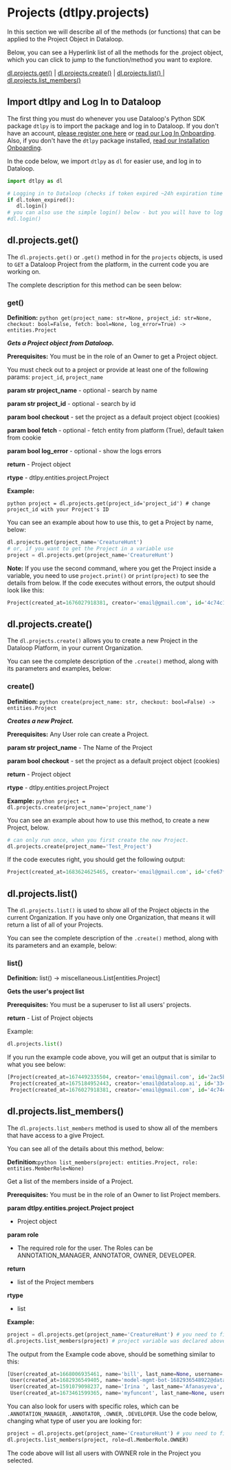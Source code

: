 # Projects (dtlpy.projects)

In this section we will describe all of the methods (or functions) that can be applied to the Project Object in Dataloop.

Below, you can see a Hyperlink list of all the methods for the .project object, which you can click to jump to the function/method you want to explore.

[dl.projects.get()](#get) | [dl.projects.create()](#create) | [dl.projects.list() ](#list) | [dl.projects.list_members()](#list_members)

## Import dtlpy and Log In to Dataloop
The first thing you must do whenever you use Dataloop's Python SDK package `dtlpy` is to import the package and log in to Dataloop. If you don't have an account, [please register one here](https://console.dataloop.ai/welcome) or [read our Log In Onboarding](https://developers.dataloop.ai/onboarding/02_login_and_project_and_dataset_creation/). Also, if you don't have the `dtlpy` package installed, [read our Installation Onboarding](https://developers.dataloop.ai/onboarding/01_python_sdk_installation/).

In the code below, we import `dtlpy` as `dl` for easier use, and log in to Dataloop.
```python
import dtlpy as dl

# Logging in to Dataloop (checks if token expired ~24h expiration time for token - otherwise it doesn't run) - runs only once
if dl.token_expired():
   dl.login()
# you can also use the simple login() below - but you will have to log in every time you execute the code (not recommended)
#dl.login()
```


## <a name="get"></a> dl.projects.get() 

The `dl.projects.get()` or `.get()` method in for the `projects` objects, is used to `GET` a Dataloop Project from the platform, in the current code you are working on.

The complete description for this method can be seen below:

### get()

**Definition:**  ```python get(project_name: str=None, project_id: str=None, checkout: bool=False, fetch: bool=None, log_error=True) -> entities.Project ```

***Gets a Project object from Dataloop.***

**Prerequisites:** You must be in the role of an Owner to get a Project object.

You must check out to a project or provide at least one of the following params: `project_id`, `project_name`

**param str project_name**
    - optional - search by name

**param str project_id**
    - optional - search by id

**param bool checkout**
    - set the project as a default project object (cookies)

**param bool fetch**
    - optional - fetch entity from platform (True), default taken from cookie

**param bool log_error**
    - optional - show the logs errors

**return**
    - Project object

**rtype**
    - dtlpy.entities.project.Project

**Example:**

```python project = dl.projects.get(project_id='project_id') # change project_id with your Project's ID```

You can see an example about how to use this, to get a Project by name, below:
```python
dl.projects.get(project_name='CreatureHunt')
# or, if you want to get the Project in a variable use
project = dl.projects.get(project_name='CreatureHunt')
```
**Note:** If you use the second command, where you get the Project inside a variable, you need to use `project.print()` or `print(project)` to see the details from below.
If the code executes without errors, the output should look like this:
```python
Project(created_at=1676027918381, creator='email@gmail.com', id='4c74c1b5-e9cb-4294-b9d5-cbfa13eda242', name='CreatureHunt', feature_constraints=[{'name': 'downloadJsons', 'quota': 1, 'title': 'Download Annotation as Json'}, {'name': 'createGPUService', 'quota': 1, 'title': 'Create GPU service'}, {'name': 'createIntegration', 'quota': 1, 'title': 'Create Integrations'}, {'name': 'createDriver', 'quota': 1, 'title': 'Create Driver'}])
```

## <a name="create"></a> dl.projects.create() 
The `dl.projects.create()` allows you to create a new Project in the Dataloop Platform, in your current Organization.

You can see the complete description of the `.create()` method, along with its parameters and examples, below:

### create()
**Definition:** ```python create(project_name: str, checkout: bool=False) -> entities.Project ```

***Creates a new Project.***

**Prerequisites:** Any User role can create a Project.

**param str project_name**
    - The Name of the Project

**param bool checkout**
    - set the project as a default project object (cookies)

**return**
    - Project object

**rtype**
    - dtlpy.entities.project.Project

**Example:**
```python project = dl.projects.create(project_name='project_name') ```

You can see an example about how to use this method, to create a new Project, below.
```python
# can only run once, when you first create the new Project.
dl.projects.create(project_name='Test_Project')
```
If the code executes right, you should get the following output:
```python
Project(created_at=1683624625465, creator='email@gmail.com', id='cfe67f7b-62cf-437b-8e05-8f60a4ef7c3a', name='Test_Project', feature_constraints=[{'name': 'downloadJsons', 'quota': 1, 'title': 'Download Annotation as Json'}, {'name': 'createGPUService', 'quota': 1, 'title': 'Create GPU service'}, {'name': 'createIntegration', 'quota': 1, 'title': 'Create Integrations'}, {'name': 'createDriver', 'quota': 1, 'title': 'Create Driver'}])
```


## <a name="list"></a> dl.projects.list() 
The `dl.projects.list()` is used to show all of the Project objects in the current Organization. If you have only one Organization, that means it will return a list of all of your Projects.

You can see the complete description of the `.create()` method, along with its parameters and an example, below:

### list()

**Definition:** list() -> miscellaneous.List[entities.Project]

**Gets the user's project list**

**Prerequisites:** You must be a superuser to list all users' projects.

**return**
    - List of Project objects

Example:
```python 
dl.projects.list()
```

If you run the example code above, you will get an output that is similar to what you see below:
```python
[Project(created_at=1674492335504, creator='email@gmail.com', id='2ac5b20b-ec3b-4058-9d2f-cf6e41090b04', name='My-First-Project1', feature_constraints=[{'name': 'downloadJsons', 'quota': 0, 'title': 'Download Annotation as Json'}, {'name': 'createGPUService', 'quota': 0, 'title': 'Create GPU service'}, {'name': 'createIntegration', 'quota': 0, 'title': 'Create Integrations'}, {'name': 'createDriver', 'quota': 0, 'title': 'Create Driver'}]),
 Project(created_at=1675184952443, creator='email@dataloop.ai', id='334469a6-a90c-4375-947b-a2810d7d08d8', name='Cool Project', feature_constraints=[{'name': 'downloadJsons', 'quota': 1, 'title': 'Download Annotation as Json'}, {'name': 'createGPUService', 'quota': 1, 'title': 'Create GPU service'}, {'name': 'createIntegration', 'quota': 1, 'title': 'Create Integrations'}, {'name': 'createDriver', 'quota': 1, 'title': 'Create Driver'}]),
 Project(created_at=1676027918381, creator='email@gmail.com', id='4c74c1b5-e9cb-4294-b9d5-cbfa13eda242', name='CreatureHunt', feature_constraints=[{'name': 'downloadJsons', 'quota': 1, 'title': 'Download Annotation as Json'}, {'name': 'createGPUService', 'quota': 1, 'title': 'Create GPU service'}, {'name': 'createIntegration', 'quota': 1, 'title': 'Create Integrations'}, {'name': 'createDriver', 'quota': 1, 'title': 'Create Driver'}])]
```

## <a name="list_members"></a> dl.projects.list_members()
The `dl.projects.list_members` method is used to show all of the members that have access to a give Project. 

You can see all of the details about this method, below:

**Definition:**```python list_members(project: entities.Project, role: entities.MemberRole=None)```

Get a list of the members inside of a Project.

**Prerequisites:** You must be in the role of an Owner to list Project members.

**param dtlpy.entities.project.Project project**
   - Project object

**param role**
   - The required role for the user. The Roles can be ANNOTATION_MANAGER, ANNOTATOR, OWNER, DEVELOPER.

**return**
   - list of the Project members

**rtype**
   - list

**Example:**
```python 
project = dl.projects.get(project_name='CreatureHunt') # you need to first get 
dl.projects.list_members(project) # project variable was declared above, where we used `get()` to get a project in a variable
```
The output from the Example code above, should be something similar to this:
```python
[User(created_at=1668006935461, name='bill', last_name=None, username='email@dataloop.ai', email='email@dataloop.ai', role='owner', type=None, org='18739a63-4393-43ea-a87e-9a284b14978f', id='email@dataloop.ai'),
 User(created_at=1682936549405, name='model-mgmt-bot-1682936548922@dataloop.ai', last_name='Botman', username='bot.89b1cf81-6090-40a4-b2ad-48f7859ce5c4', email='bot.89b1cf81-6090-40a4-b2ad-48f7859ce5c4@bot.dataloop.ai', role='engineer', type='bot', org='18739a63-4393-43ea-a87e-9a284b14978f', id='bot.89b1cf81-6090-40a4-b2ad-48f7859ce5c4@bot.dataloop.ai'),
 User(created_at=1591079098237, name='Irina ', last_name='Afanasyeva', username='email@dataloop.ai', email='email@dataloop.ai', role='owner', type=None, org='38ba8434-747a-49d4-b121-d73eec74e2f8', id='email@dataloop.ai'),
 User(created_at=1673461599365, name='myfuncont', last_name=None, username='email@gmail.com', email='email@gmail.com', role='owner', type=None, org='18739a63-4393-43ea-a87e-9a284b14978f', id='email@gmail.com')]
```
You can also look for users with specific roles, which can be `.ANNOTATION_MANAGER`, `.ANNOTATOR`, `.OWNER`, `.DEVELOPER`. Use the code below, changing what type of user you are looking for:
```python
project = dl.projects.get(project_name='CreatureHunt') # you need to first get
dl.projects.list_members(project, role=dl.MemberRole.OWNER) 
```
The code above will list all users with OWNER role in the Project you selected.
